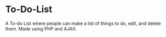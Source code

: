 # To-Do-List
A To-do List where people can make a list of things to do, edit, and delete them. Made using PHP and AJAX.
